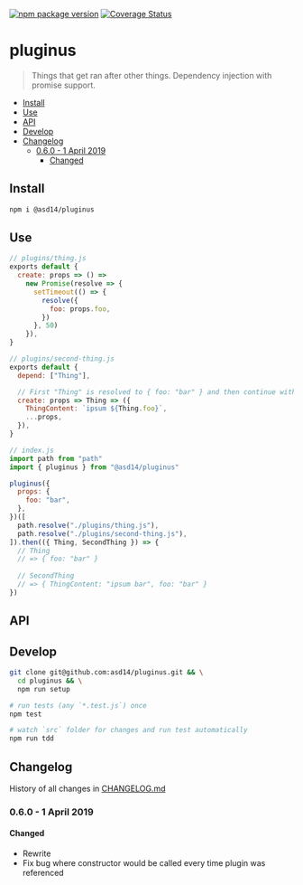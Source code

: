 <!-- markdownlint-disable first-line-h1 line-length -->

[![npm package version](https://badge.fury.io/js/%40asd14%2Fpluginus.svg)](https://badge.fury.io/js/%40asd14%2Fpluginus)
[![Coverage Status](https://coveralls.io/repos/github/asd14/pluginus/badge.svg)](https://coveralls.io/github/asd14/pluginus)

# pluginus

> Things that get ran after other things. Dependency injection with promise support.

<!-- vim-markdown-toc GFM -->

* [Install](#install)
* [Use](#use)
* [API](#api)
* [Develop](#develop)
* [Changelog](#changelog)
  * [0.6.0 - 1 April 2019](#060---1-april-2019)
    * [Changed](#changed)

<!-- vim-markdown-toc -->

## Install

```bash
npm i @asd14/pluginus
```

## Use

```js
// plugins/thing.js
exports default {
  create: props => () =>
    new Promise(resolve => {
      setTimeout(() => {
        resolve({
          foo: props.foo,
        })
      }, 50)
    }),
}

// plugins/second-thing.js
exports default {
  depend: ["Thing"],

  // First "Thing" is resolved to { foo: "bar" } and then continue with create
  create: props => Thing => ({
    ThingContent: `ipsum ${Thing.foo}`,
    ...props,
  }),
}

// index.js
import path from "path"
import { pluginus } from "@asd14/pluginus"

pluginus({
  props: {
    foo: "bar",
  },
})([
  path.resolve("./plugins/thing.js"),
  path.resolve("./plugins/second-thing.js"),
]).then(({ Thing, SecondThing }) => {
  // Thing
  // => { foo: "bar" }
  
  // SecondThing
  // => { ThingContent: "ipsum bar", foo: "bar" }
})
```

## API

## Develop

```bash
git clone git@github.com:asd14/pluginus.git && \
  cd pluginus && \
  npm run setup

# run tests (any `*.test.js`) once
npm test

# watch `src` folder for changes and run test automatically
npm run tdd
```

## Changelog

History of all changes in [CHANGELOG.md](/CHANGELOG.md)

### 0.6.0 - 1 April 2019

#### Changed

* Rewrite
* Fix bug where constructor would be called every time plugin was referenced
